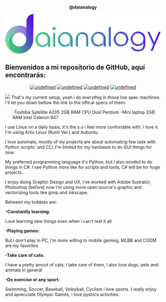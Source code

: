 
<p align="center">
<b>
 @daianalogy 
</b>
</p>
<p align="center">
<img src="img-src/logod2.png">


</p>

<h2>Bienvenidos a mi repositorio de GitHub, aquí encontrarás:</h2>


<p align="center">
 <a href="https://github.com/daianalogy/daianalogy.github.io#notebooks" target="_blank"><img alt="undefined" src="https://img.shields.io/badge/notes-skyblue?style=for-the-badge"></a>
  <a href="https://github.com/daianalogy/daianalogy.github.io##scripts" target="_blank"><img alt="undefined" src="https://img.shields.io/badge/scripts-lightgreen?style=for-the-badge"></a>
  <a href="https://github.com/daianalogy/daianalogy.github.io#tools" target="_blank"><img alt="undefined" src="https://img.shields.io/badge/tools-pink?style=for-the-badge"></a>
 <a href="https://github.com/daianalogy/daianalogy.github.io#.NETCore" target="_blank"><img alt="undefined" src="https://img.shields.io/badge/guides-orange?style=for-the-badge"></a>
</p>


<img src="https://pbs.twimg.com/media/Fti_tkEXgAcTpsT?format=jpg&name=medium">

 </ul>
That's my current setup, yeah i do everythig in those low spec machines. I'll let you down bellow the link to the offical specs of them:

<ol> -Toshiba Satellite A205 2GB RAM CPU Dual Pentium
-Mini laptop 2GB RAM Intel Celeron 847 </ol>

I use Linux on a daily basis, it's the s.o i feel more confortable with. I love it.
I'm using Artix Linux (Runit Ver.) and Xubuntu.

I love automate, mostly of my projects  are about automating few task with Python scripts' and CLI. I'm limited for my hardware to do GUI things for now.

My preferred programming language it's Python, but i also minded to do things in C#. I see Python more like for scripts and tools, C# will be for huge projects.

I enjoy doing Graphic Design and UX, i've worked with Adobe Ilustrator, Photoshop (before) now i'm using more open source's graphic and vectorizing tools like gimp and inkscape.
 
 
 Between my hobbies are:
 
<b>
 -Constantly learning:</b> <p> Love learning new things even when i can't test it all</p>
 <b>
-Playing games:</b><p> But i don't play in PC, i'm more willing to mobile gaming, MLBB and CODM are my favorites</p>

<b>
-Take care of cats:</b><p> I have a pretty amout of cats, i take care of them, i also love dogs, pets and animals in general</p>

<b>
-Do exercise or any sport:</b><p> Swimming, Soccer, Baseball, Voleyball, Cyclism i love sports. I really enjoy and aprecciate Olympic Games, i love pyshics activities. </p>

 